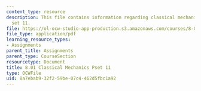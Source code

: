 ```yaml
---
content_type: resource
description: This file contains information regarding classical mechanics problem
  set 11.
file: https://ol-ocw-studio-app-production.s3.amazonaws.com/courses/8-01sc-classical-mechanics-fall-2016/8a7ebab932f259be07c4462d5fbc1a92_MIT8_01F16_pset11.pdf
file_type: application/pdf
learning_resource_types:
- Assignments
parent_title: Assignments
parent_type: CourseSection
resourcetype: Document
title: 8.01 Classical Mechanics Pset 11
type: OCWFile
uid: 8a7ebab9-32f2-59be-07c4-462d5fbc1a92
---
```

